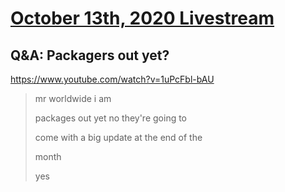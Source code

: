 # [October 13th, 2020 Livestream](../2020-10-13.md)
## Q&A: Packagers out yet?
https://www.youtube.com/watch?v=1uPcFbl-bAU
> mr worldwide i am
>
> packages out yet no they're going to
>
> come with a big update at the end of the
>
> month
>
> yes
>
